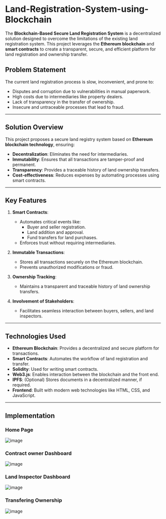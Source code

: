 # Land-Registration-System-using-Blockchain

The **Blockchain-Based Secure Land Registration System** is a decentralized solution designed to overcome the limitations of the existing land registration system. This project leverages the **Ethereum blockchain** and **smart contracts** to create a transparent, secure, and efficient platform for land registration and ownership transfer.

## Problem Statement

The current land registration process is slow, inconvenient, and prone to:

- Disputes and corruption due to vulnerabilities in manual paperwork.
- High costs due to intermediaries like property dealers.
- Lack of transparency in the transfer of ownership.
- Insecure and untraceable processes that lead to fraud.

---

## Solution Overview

This project proposes a secure land registry system based on **Ethereum blockchain technology**, ensuring:

- **Decentralization**: Eliminates the need for intermediaries.
- **Immutability**: Ensures that all transactions are tamper-proof and permanent.
- **Transparency**: Provides a traceable history of land ownership transfers.
- **Cost-effectiveness**: Reduces expenses by automating processes using smart contracts.

---

## Key Features

1. **Smart Contracts**: 
   - Automates critical events like:
     - Buyer and seller registration.
     - Land addition and approval.
     - Fund transfers for land purchases.
   - Enforces trust without requiring intermediaries.

2. **Immutable Transactions**:
   - Stores all transactions securely on the Ethereum blockchain.
   - Prevents unauthorized modifications or fraud.

3. **Ownership Tracking**:
   - Maintains a transparent and traceable history of land ownership transfers.

4. **Involvement of Stakeholders**:
   - Facilitates seamless interaction between buyers, sellers, and land inspectors.

---

## Technologies Used

- **Ethereum Blockchain**: Provides a decentralized and secure platform for transactions.
- **Smart Contracts**: Automates the workflow of land registration and transfer.
- **Solidity**: Used for writing smart contracts.
- **Web3.js**: Enables interaction between the blockchain and the front end.
- **IPFS**: (Optional) Stores documents in a decentralized manner, if required.
- **Frontend**: Built with modern web technologies like HTML, CSS, and JavaScript.

---
## Implementation
### Home Page
![image](https://github.com/user-attachments/assets/e0719887-e4b2-4739-aa59-fb5a9f77aafb)
### Contract owner Dashboard
![image](https://github.com/user-attachments/assets/060b3f38-b3e8-4cdd-8e96-55d9b7c096f2)

### Land Inspector Dashboard
![image](https://github.com/user-attachments/assets/4fbaadd2-f338-492d-9116-1b07b3669f74)

### Transfering Ownership

![image](https://github.com/user-attachments/assets/a8839ed5-c50d-4944-9d50-c7d6519bd9fc)






